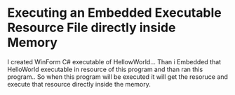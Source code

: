 # Executing an Embedded Executable Resource File directly inside Memory
 I created WinForm C# executable of HellowWorld... Than i Embedded that HelloWorld executable in resource of this program and than ran this program.. So when this program will be executed it will get the resoruce and execute that resource  directly inside the memory.
